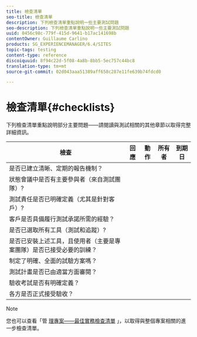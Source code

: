 ```yaml
---
title: 檢查清單
seo-title: 檢查清單
description: 下列檢查清單重點說明一些主要測試問題
seo-description: 下列檢查清單重點說明一些主要測試問題
uuid: 0456c98c-779f-415d-9641-b17ac141698b
contentOwner: Guillaume Carlino
products: SG_EXPERIENCEMANAGER/6.4/SITES
topic-tags: testing
content-type: reference
discoiquuid: 8f94c22d-5f08-4a8b-8bb5-5ec757c44bc8
translation-type: tm+mt
source-git-commit: 02d043aaa51389aff658c287e11fe639b74fdcd0

---
```



# 檢查清單{#checklists}

下列檢查清單重點說明部分主要問題——請閱讀與測試相關的其他章節以取得完整詳細資訊。

| 檢查 | 回應 | 動作 | 所有者 | 到期日 |
|---|---|---|---|---|
| 是否已建立清晰、定期的報告機制？ |  |  |  |  |
| 狀態會議中是否有主要參與者（來自測試團隊）? |  |  |  |  |
| 測試責任是否已明確定義（尤其是針對客戶）? |  |  |  |  |
| 客戶是否具備履行測試承諾所需的經驗？ |  |  |  |  |
| 是否已選取所有工具（測試和追蹤）? |  |  |  |  |
| 是否已安裝上述工具，且使用者（主要是專案團隊）是否已接受必要的訓練？ |  |  |  |  |
| 制定了明確、全面的試驗方案嗎？ |  |  |  |  |
| 測試計畫是否已由適當方面審閱？ |  |  |  |  |
| 驗收考試是否有明確定義？ |  |  |  |  |
| 各方是否正式接受驗收？ |  |  |  |  |

>[!NOTE]
>
>您也可以查看「管 [理專案——最佳實務檢查清單](/help/managing/best-practices.md) 」，以取得與整個專案相關的進一步檢查清單。

